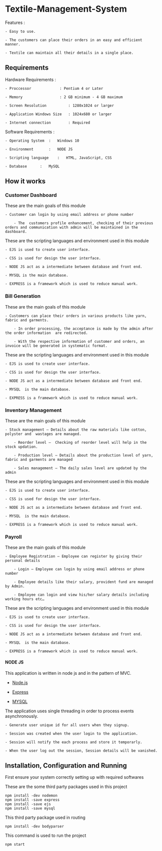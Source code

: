 # Textile-Management-System


Features :
	
	- Easy to use.
	
	- The customers can place their orders in an easy and efficient manner.
	
	- Textile can maintain all their details in a single place.

## Requirements 

Hardware Requirements :
	
	- Proccessor 		     : Pentium 4 or Later
	
	- Memory    		     : 2 GB minimum - 4 GB maximum
	
	- Screen Resolution 	     : 1280x1024 or larger
	
	- Application Windows Size   : 1024x680 or larger
	
	- Internet connection 	     : Required

Software Requirements :

	- Operating System	:	Windows 10
	
	- Environment		:	NODE JS
	
	- Scripting language	:	HTML, JavaScript, CSS
	
	- Database		:	MySQL

## How it works

### Customer Dashboard

These are the main goals of this module 

	- Customer can login by using email address or phone number

        - The  customers profile enhancement, checking of their previous orders and communication with admin will be maintained in the dashboard.

These are the scripting languages and environment used in this module 

	- EJS is used to create user interface.
	
	- CSS is used for design the user interface.
	
	- NODE JS act as a intermediate between database and front end.
	
	- MYSQL is the main database.
	
	- EXPRESS is a framework which is used to reduce manual work.

### Bill Generation

These are the main goals of this module 

	- Customers can place their orders in various products like yarn, fabric and garments.

        - In order processing, the acceptance is made by the admin after the order information  are redirected.

        - With the respective information of customer and orders, an invoice will be generated in systematic format.

These are the scripting languages and environment used in this module 

	- EJS is used to create user interface.
	
	- CSS is used for design the user interface.
	
	- NODE JS act as a intermediate between database and front end.
	
	- MYSQL  is the main database.
	
	- EXPRESS is a framework which is used to reduce manual work.

### Inventory Management

These are the main goals of this module

	- Stock management – Details about the raw materials like cotton, polyster and  wastages are managed.

        - Reorder level –  Checking of reorder level will help in the stock updation.

        - Production level – Details about the production level of yarn, fabric and garments are managed

        - Sales management – The daily sales level are updated by the admin

These are the scripting languages and environment used in this module 

	- EJS is used to create user interface.
	
	- CSS is used for design the user interface.
	
	- NODE JS act as a intermediate between database and front end.
	
	- MYSQL  is the main database.
	
	- EXPRESS is a framework which is used to reduce manual work.

### Payroll

These are the main goals of this module

	- Employee Registration – Employee can register by giving their personal details

        - Login – Employee can login by using email address or phone number 

        - Employee details like their salary, provident fund are managed by Admin.

        - Employee can login and view his/her salary details including  working hours etc…

These are the scripting languages and environment used in this module 

	- EJS is used to create user interface.
	
	- CSS is used for design the user interface.
	
	- NODE JS act as a intermediate between database and front end.
	
	- MYSQL  is the main database.
	
	- EXPRESS is a framework which is used to reduce manual work.

#### NODE JS 

This application is written in node js and in the pattern of MVC.

   - [Node.js](https://github.com/nodejs )
   
   - [Express](https://github.com/expressjs/express )
   
   - [MYSQL](https://github.com/mysql )

The application uses single threading in order to process events asynchronously.
	
	- Generate user unique id for all users when they signup.
	
	- Session was created when the user login to the application.
	
	- Session will notify the each process and store it temporarly.
	
	- When the user log out the session, Session details will be vanished. 

## Installation, Configuration and Running 

First ensure your system correctly setting up with required softwares 

These are the some third party packages used in this project

```console 
npm install -dev nodemon
npm install -save express 
npm install -save ejs
npm install -save mysql
```   

This third party package used in routing

```console
npm install -dev bodyparser
```

This command is used to run the project
 
```console
npm start
```
